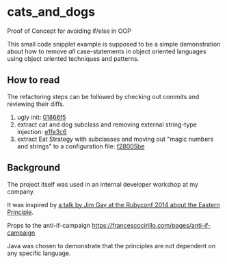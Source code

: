 # cats_and_dogs
Proof of Concept for avoiding if/else in OOP

This small code snipplet example is supposed to be a simple demonstration about how to remove *all* case-statements in object oriented languages using object oriented techniques and patterns.

## How to read

The refactoring steps can be followed by checking out commits and reviewing their diffs.

1. ugly init: [01866f5](https://github.com/anmuel/cats_and_dogs/commit/01866f5dae305f6e07d4b0780b3bfaa51ea9d32b)
2. extract cat and dog subclass and removing external string-type injection: [e1fe3c6](https://github.com/anmuel/cats_and_dogs/commit/e1fe3c66689ddaf501dce305baa5534b375ee888)
3. extract Eat Strategy with subclasses and moving out "magic numbers and strings" to a configuration file: [f28005be](https://github.com/anmuel/cats_and_dogs/commit/f28005beb834214dd3899d93f7c0bfb0a50aa201)

## Background

The project itself was used in an internal developer workshop at my company.

It was inspired by [a talk by Jim Gay at the Rubyconf 2014 about the Eastern Principle](http://confreaks.tv/videos/rubyconf2014-eastward-ho-a-clear-path-through-ruby-with-oo).

Props to the anti-if-campaign https://francescocirillo.com/pages/anti-if-campaign

Java was chosen to demonstrate that the principles are not dependent on any specific language.
